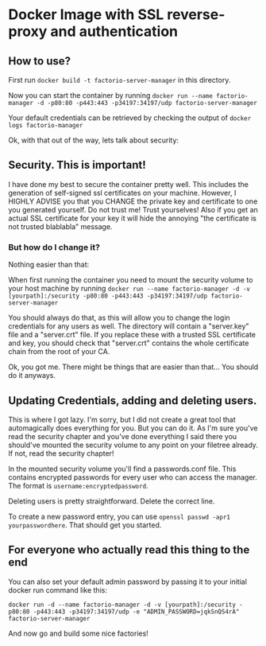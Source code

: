 # Docker Image with SSL reverse-proxy and authentication 

## How to use?
First run `docker build -t factorio-server-manager` in this directory.

Now you can start the container by running `docker run --name factorio-manager -d -p80:80 -p443:443 -p34197:34197/udp factorio-server-manager`

Your default credentials can be retrieved by checking the output of `docker logs factorio-manager`

Ok, with that out of the way, lets talk about security:

## Security. This is important!

I have done my best to secure the container pretty well. This includes the generation of self-signed ssl certificates on your machine. However, I HIGHLY ADVISE you that you CHANGE the private key and certificate to one you generated yourself. Do not trust me! Trust yourselves! Also if you get an actual SSL certificate for your key it will hide the annoying "the certificate is not trusted blablabla" message.

### But how do I change it?
Nothing easier than that:

When first running the container you need to mount the security volume to your host machine by running `docker run --name factorio-manager -d -v [yourpath]:/security -p80:80 -p443:443 -p34197:34197/udp factorio-server-manager`

You should always do that, as this will allow you to change the login credentials for any users as well. The directory will contain a "server.key" file and a "server.crt" file. If you replace these with a trusted SSL certificate and key, you should check that "server.crt" contains the whole certificate chain from the root of your CA.

Ok, you got me. There might be things that are easier than that... You should do it anyways. 

## Updating Credentials, adding and deleting users.
This is where I got lazy. I'm sorry, but I did not create a great tool that automagically does everything for you. But you can do it. As I'm sure you've read the security chapter and you've done everything I said there you should've mounted the security volume to any point on your filetree already. If not, read the security chapter!

In the mounted security volume you'll find a passwords.conf file. This contains encrypted passwords for every user who can access the manager. The format is `username:encryptedpassword`.

Deleting users is pretty straightforward. Delete the correct line. 

To create a new password entry, you can use `openssl passwd -apr1 yourpasswordhere`. That should get you started. 

## For everyone who actually read this thing to the end
You can also set your default admin password by passing it to your initial docker run command like this:

`docker run -d --name factorio-manager -d -v [yourpath]:/security -p80:80 -p443:443 -p34197:34197/udp -e "ADMIN_PASSWORD=jqkSnQS4rA" factorio-server-manager`

And now go and build some nice factories!
